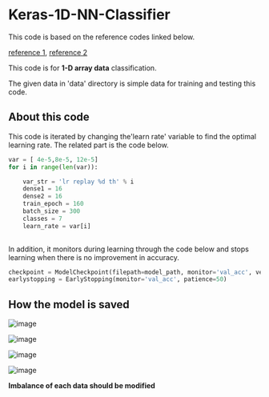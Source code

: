 # Keras-1D-NN-Classifier

This code is based on the reference codes linked below.

[reference 1](https://keras.io/getting_started/intro_to_keras_for_researchers/), [reference 2](https://www.linkedin.com/pulse/multi-task-supervised-unsupervised-learning-code-ibrahim-sobh-phd/)

This code is for **1-D array data** classification.

The given data in 'data' directory is simple data for training and testing this code.

## About this code

This code is iterated by changing the'learn rate' variable to find the optimal learning rate.
The related part is the code below.

```python
var = [ 4e-5,8e-5, 12e-5]
for i in range(len(var)):

    var_str = 'lr replay %d th' % i
    dense1 = 16
    dense2 = 16
    train_epoch = 160
    batch_size = 300
    classes = 7
    learn_rate = var[i]
    
```

In addition, it monitors during learning through the code below and stops learning when there is no improvement in accuracy.
```python
checkpoint = ModelCheckpoint(filepath=model_path, monitor='val_acc', verbose=1, save_best_only=True, mode='auto', period=1)
earlystopping = EarlyStopping(monitor='val_acc', patience=50)
```
## How the model is saved

![image](https://user-images.githubusercontent.com/71545160/117923585-40630c80-b32f-11eb-99fd-e6cc752835e2.png)

![image](https://user-images.githubusercontent.com/71545160/117923568-33deb400-b32f-11eb-9041-c4bfc14a5e4e.png)

![image](https://user-images.githubusercontent.com/71545160/117923512-1ad60300-b32f-11eb-9d4a-144446eb0e21.png)

![image](https://user-images.githubusercontent.com/71545160/117923537-26292e80-b32f-11eb-9748-f14e4e1756fc.png)

**Imbalance of each data should be modified**
